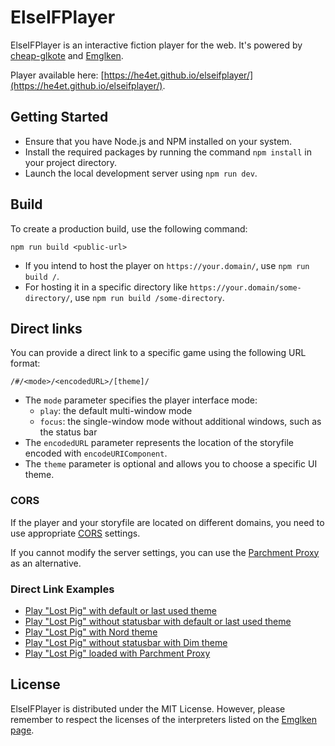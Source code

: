 # ElseIFPlayer

ElseIFPlayer is an interactive fiction player for the web.
It's powered by [cheap-glkote](https://github.com/He4eT/cheap-glkote) and [Emglken](https://github.com/curiousdannii/emglken).

Player available here: [https://he4et.github.io/elseifplayer/](https://he4et.github.io/elseifplayer/).

## Getting Started

- Ensure that you have Node.js and NPM installed on your system.
- Install the required packages by running the command `npm install` in your project directory.
- Launch the local development server using `npm run dev`.

## Build

To create a production build, use the following command:
```
npm run build <public-url>
```

- If you intend to host the player on `https://your.domain/`, use `npm run build /`.
- For hosting it in a specific directory like `https://your.domain/some-directory/`, use `npm run build /some-directory`.

## Direct links

You can provide a direct link to a specific game using the following URL format:
```
/#/<mode>/<encodedURL>/[theme]/
```

- The `mode` parameter specifies the player interface mode:
  - `play`: the default multi-window mode
  - `focus`: the single-window mode without additional windows, such as the status bar
- The `encodedURL` parameter represents the location of the storyfile encoded with `encodeURIComponent`.
- The `theme` parameter is optional and allows you to choose a specific UI theme.

### CORS

If the player and your storyfile are located on different domains,
you need to use appropriate [CORS](https://developer.mozilla.org/en-US/docs/Web/HTTP/CORS) settings.

If you cannot modify the server settings, you can use the [Parchment Proxy](https://iplayif.com/proxy/) as an alternative.

### Direct Link Examples

- [Play "Lost Pig" with default or last used theme](https://he4et.github.io/elseifplayer/#/play/https%3A%2F%2Fmirror.ifarchive.org%2Fif-archive%2Fgames%2Fzcode%2FLostPig.z8/)
- [Play "Lost Pig" without statusbar with default or last used theme](https://he4et.github.io/elseifplayer/#/focus/https%3A%2F%2Fmirror.ifarchive.org%2Fif-archive%2Fgames%2Fzcode%2FLostPig.z8/)
- [Play "Lost Pig" with Nord theme](https://he4et.github.io/elseifplayer/#/play/https%3A%2F%2Fmirror.ifarchive.org%2Fif-archive%2Fgames%2Fzcode%2FLostPig.z8/nord/)
- [Play "Lost Pig" without statusbar with Dim theme](https://he4et.github.io/elseifplayer/#/focus/https%3A%2F%2Fmirror.ifarchive.org%2Fif-archive%2Fgames%2Fzcode%2FLostPig.z8/dim/)
- [Play "Lost Pig" loaded with Parchment Proxy](https://he4et.github.io/elseifplayer/#/play/https%3A%2F%2Fiplayif.com%2Fproxy%2F%3Furl%3Dhttps%3A%2F%2Fifarchive.org%2Fif-archive%2Fgames%2Fzcode%2FLostPig.z8)

## License

ElseIFPlayer is distributed under the MIT License.
However, please remember to respect the licenses of the interpreters
listed on the
[Emglken page](https://github.com/curiousdannii/emglken#included-projects).
